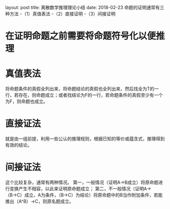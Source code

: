layout: post
title: 离散数学推理理论小结
date: 2018-02-23
命题的证明通常有三种方法
-（1）真值表法
-（2）直接证明
-（3）间接证明
# 在证明命题之前需要将命题符号化以便推理
# 真值表法
将命题条件的真假全列出来，将命题结论的真假也全列出来，然后找全为T的一行，若存在，则命题成立；或者找结论为F的一行，若命题条件的真假至少有一个为F，则命题也成立。
# 直接证法
就是由一组前提，利用一些公认的推理规则，根据已知的等价或蕴含式，推理得到有效的结论。
# 间接证法
这个比较复杂，通常有两种情况。
第一，一般情况（证明A→B成立）将原命题进行变换产生不相容，以此来证明原命题成立；
第二，不一般情况（证明A→（B→C）成立，A为条件，（B→C）为结论）将原命题中的B当作附加条件，若能推出（A^B）→C，则原名题成立。
